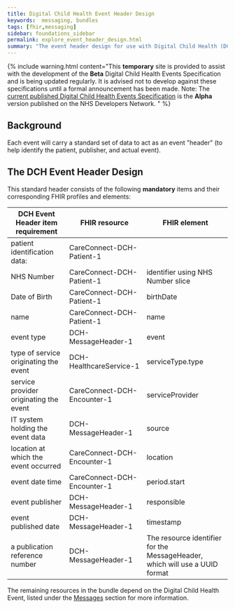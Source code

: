 ```yaml
---
title: Digital Child Health Event Header Design
keywords:  messaging, bundles
tags: [fhir,messaging]
sidebar: foundations_sidebar
permalink: explore_event_header_design.html
summary: "The event header design for use with Digital Child Health (DCH) Event messages"
---
```


{% include warning.html content="This **temporary** site is provided to assist with the development of the **Beta** Digital Child Health Events Specification and is being updated regularly. It is advised not to develop against these specifications until a formal announcement has been made. Note: The [current published Digital Child Health Events Specification](https://nhsconnect.github.io/Digital-Child-Health/Generated/Chapter.1.About/index.html) is the **Alpha** version published on the NHS Developers Network. " %}

## Background ##
Each event will carry a standard set of data to act as an event "header" (to help identify the patient, publisher, and actual event).

## The DCH Event Header Design ##

This standard header consists of the following **mandatory** items and their corresponding FHIR profiles and elements:

| DCH Event Header item requirement      | FHIR resource               | FHIR element                                                                |
|----------------------------------------|-----------------------------|-----------------------------------------------------------------------------|
| patient identification data:           | CareConnect-DCH-Patient-1   |                                                                             |
| NHS Number                             | CareConnect-DCH-Patient-1   | identifier using NHS Number slice                                           |
| Date of Birth                          | CareConnect-DCH-Patient-1   | birthDate                                                                   |
| name                                   | CareConnect-DCH-Patient-1   | name                                                                        |
| event type                             | DCH-MessageHeader-1         | event                                                                       |
| type of service originating the event  | DCH-HealthcareService-1     | serviceType.type                                                            |
| service provider originating the event | CareConnect-DCH-Encounter-1 | serviceProvider                                                             |
| IT system holding the event data       | DCH-MessageHeader-1         | source                                                                      |
| location at which the event occurred   | CareConnect-DCH-Encounter-1 | location                                                                    |
| event date time                        | CareConnect-DCH-Encounter-1 | period.start                                                                |
| event publisher                        | DCH-MessageHeader-1         | responsible                                                                 |
| event published date                   | DCH-MessageHeader-1         | timestamp                                                                   |
| a publication reference number         | DCH-MessageHeader-1         | The resource identifier for the MessageHeader, which will use a UUID format |

The remaining resources in the bundle depend on the Digital Child Health Event, listed under the [Messages](/explore/explore.html) section for more information.









